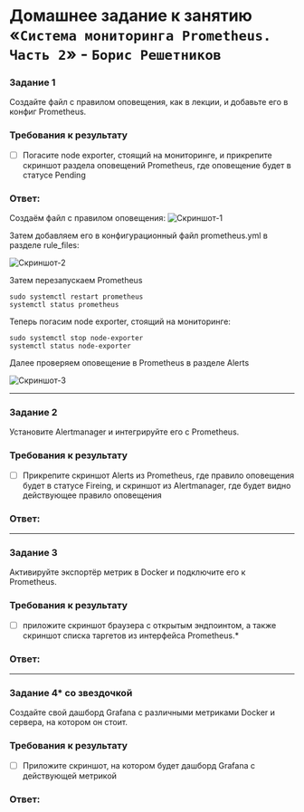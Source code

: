 # Домашнее задание к занятию «`Система мониторинга Prometheus. Часть 2`» - `Борис Решетников`

### Задание 1
Создайте файл с правилом оповещения, как в лекции, и добавьте его в конфиг Prometheus.

### Требования к результату
- [ ] Погасите node exporter, стоящий на мониторинге, и прикрепите скриншот раздела оповещений Prometheus, где оповещение будет в статусе Pending

### Ответ:

Создаём файл с правилом оповещения:
![Скриншот-1](/img/a1.png)

Затем добавляем его в конфигурационный файл prometheus.yml в разделе rule_files:

![Скриншот-2](/img/a2.png)

Затем перезапускаем Prometheus
```
sudo systemctl restart prometheus
systemctl status prometheus
```
Теперь погасим node exporter, стоящий на мониторинге:
```
sudo systemctl stop node-exporter
systemctl status node-exporter
```
Далее проверяем оповещение в Prometheus в разделе Alerts

![Скриншот-3](/img/a3.png)

---

### Задание 2
Установите Alertmanager и интегрируйте его с Prometheus.

### Требования к результату
- [ ] Прикрепите скриншот Alerts из Prometheus, где правило оповещения будет в статусе Fireing, и скриншот из Alertmanager, где будет видно действующее правило оповещения

### Ответ:

---

### Задание 3

Активируйте экспортёр метрик в Docker и подключите его к Prometheus.

### Требования к результату
- [ ] приложите скриншот браузера с открытым эндпоинтом, а также скриншот списка таргетов из интерфейса Prometheus.*

### Ответ:

---

### Задание 4* со звездочкой 

Создайте свой дашборд Grafana с различными метриками Docker и сервера, на котором он стоит.

### Требования к результату
- [ ] Приложите скриншот, на котором будет дашборд Grafana с действующей метрикой

### Ответ: